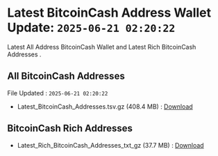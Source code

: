 # Latest BitcoinCash Address Wallet Update: `2025-06-21 02:20:22`

Latest All Address BitcoinCash Wallet and Latest Rich BitcoinCash Addresses .

## All BitcoinCash Addresses

File Updated : `2025-06-21 02:20:22`

- Latest_BitcoinCash_Addresses.tsv.gz (408.4 MB) : [Download](https://github.com/Pymmdrza/Rich-Address-Wallet/releases/tag/BitcoinCash)

## BitcoinCash Rich Addresses

- Latest_Rich_BitcoinCash_Addresses_txt_gz (37.7 MB) : [Download](https://github.com/Pymmdrza/Rich-Address-Wallet/releases/tag/BitcoinCash)
